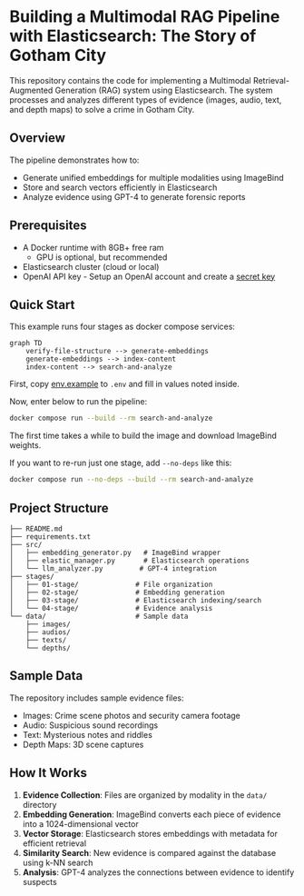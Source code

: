 # Building a Multimodal RAG Pipeline with Elasticsearch: The Story of Gotham City

This repository contains the code for implementing a Multimodal Retrieval-Augmented Generation (RAG) system using Elasticsearch. The system processes and analyzes different types of evidence (images, audio, text, and depth maps) to solve a crime in Gotham City.

## Overview

The pipeline demonstrates how to:
- Generate unified embeddings for multiple modalities using ImageBind
- Store and search vectors efficiently in Elasticsearch
- Analyze evidence using GPT-4 to generate forensic reports

## Prerequisites

- A Docker runtime with 8GB+ free ram
  - GPU is optional, but recommended
- Elasticsearch cluster (cloud or local)
- OpenAI API key - Setup an OpenAI account and create a [secret key](https://platform.openai.com/docs/quickstart)

## Quick Start

This example runs four stages as docker compose services:

```mermaid
graph TD
    verify-file-structure --> generate-embeddings
    generate-embeddings --> index-content
    index-content --> search-and-analyze
```

First, copy [env.example](env.example) to `.env` and fill in values noted inside.

Now, enter below to run the pipeline:
```bash
docker compose run --build --rm search-and-analyze
```

The first time takes a while to build the image and download ImageBind weights.

If you want to re-run just one stage, add `--no-deps` like this:
```bash
docker compose run --no-deps --build --rm search-and-analyze
```

## Project Structure

```
├── README.md
├── requirements.txt
├── src/
│   ├── embedding_generator.py   # ImageBind wrapper
│   ├── elastic_manager.py       # Elasticsearch operations
│   └── llm_analyzer.py         # GPT-4 integration
├── stages/
│   ├── 01-stage/              # File organization
│   ├── 02-stage/              # Embedding generation
│   ├── 03-stage/              # Elasticsearch indexing/search
│   └── 04-stage/              # Evidence analysis
└── data/                      # Sample data
    ├── images/
    ├── audios/
    ├── texts/
    └── depths/
```

## Sample Data

The repository includes sample evidence files:
- Images: Crime scene photos and security camera footage
- Audio: Suspicious sound recordings
- Text: Mysterious notes and riddles
- Depth Maps: 3D scene captures

## How It Works

1. **Evidence Collection**: Files are organized by modality in the `data/` directory
2. **Embedding Generation**: ImageBind converts each piece of evidence into a 1024-dimensional vector
3. **Vector Storage**: Elasticsearch stores embeddings with metadata for efficient retrieval
4. **Similarity Search**: New evidence is compared against the database using k-NN search
5. **Analysis**: GPT-4 analyzes the connections between evidence to identify suspects

